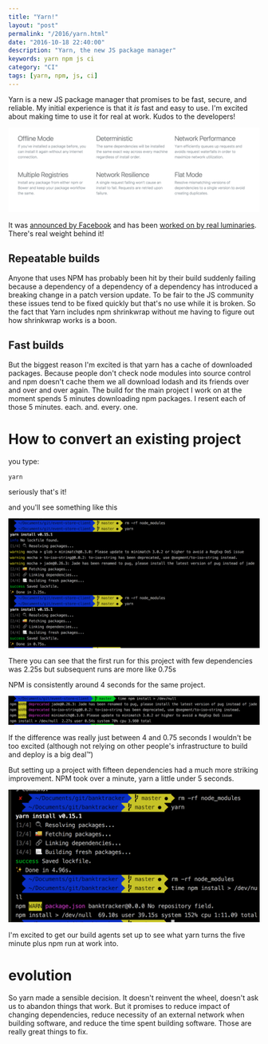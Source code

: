 ```yaml
--- 
title: "Yarn!" 
layout: "post" 
permalink: "/2016/yarn.html" 
date: "2016-10-18 22:40:00"
description: "Yarn, the new JS package manager"
keywords: yarn npm js ci
category: "CI"
tags: [yarn, npm, js, ci]
---
```


Yarn is a new JS package manager that promises to be fast, secure, and reliable. My initial experience is that it _is_ fast and easy to use. I'm excited about making time to use it for real at work. Kudos to the developers!

<!--more-->

![Yarn description](/images/yarn-desc.png)

It was [announced by Facebook](https://code.facebook.com/posts/1840075619545360) and has been [worked on by real luminaries](http://yehudakatz.com/2016/10/11/im-excited-to-work-on-yarn-the-new-js-package-manager-2/). There's real weight behind it!

## Repeatable builds

Anyone that uses NPM has probably been hit by their build suddenly failing because a dependency of a dependency of a dependency has introduced a breaking change in a patch version update. To be fair to the JS community these issues tend to be fixed quickly but that's no use while it is broken. So the fact that Yarn includes npm shrinkwrap without me having to figure out how shrinkwrap works is a boon.

## Fast builds

But the biggest reason I'm excited is that yarn has a cache of downloaded packages. Because people don't check node modules into source control and npm doesn't cache them we all download lodash and its friends over and over and over again. The build for the main project I work on at the moment spends 5 minutes downloading npm packages. I resent each of those 5 minutes. each. and. every. one.

# How to convert an existing project

you type:

```bash
yarn
```

seriously that's it!

and you'll see something like this

![Yarn run](/images/yarn-run.png)

There you can see that the first run for this project with few dependencies was 2.25s but subsequent runs are more like 0.75s

NPM is consistently around 4 seconds for the same project.

![NPM run for the same project](/images/npm-run.png)

If the difference was really just between 4 and 0.75 seconds I wouldn't be too excited (although not relying on other people's infrastructure to build and deploy is a big deal™)

But setting up a project with fifteen dependencies had a much more striking improvement. NPM took over a minute, yarn a little under 5 seconds.

![yarn being awesome](/images/fifteen-dependencies.png)

I'm excited to get our build agents set up to see what yarn turns the five minute plus npm run at work into.

# evolution

So yarn made a sensible decision. It doesn't reinvent the wheel, doesn't ask us to abandon things that work. But it promises to reduce impact of changing dependencies, reduce necessity of an external network when building software, and reduce the time spent building software. Those are really great things to fix.
